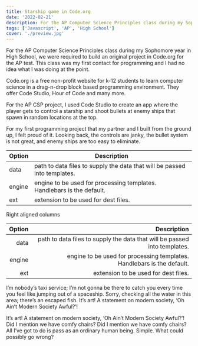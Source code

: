 ```yaml
---
title: Starship game in Code.org
date: '2022-02-21'
description: For the AP Computer Science Principles class during my Sophomore year in High School, we were required to build an original project in Code.org for the AP test. This class was my first contact for programming and I had no idea what I was doing at the point.
tags: ['Javascript', 'AP', 'High School']
cover: './preview.jpg'
---
```


For the AP Computer Science Principles class during my Sophomore year in High School, we were required to build an original project in Code.org for the AP test. This class was my first contact for programming and I had no idea what I was doing at the point.

Code.org is a free non-profit website for k-12 students to learn computer science in a drag-n-drop block based programming environment. They offer Code Studio, Hour of Code and many more. 

For the AP CSP project, I used Code Studio to create an app where the player gets to control a starship and shoot bullets at enemy ships that spawn in random locations at the top.

For my first programming project that my partner and I built from the ground up, I felt proud of it. Looking back, the controls are janky, the bullet system is not great, and enemy ships are too easy to eliminate.

| Option | Description                                                               |
| ------ | ------------------------------------------------------------------------- |
| data   | path to data files to supply the data that will be passed into templates. |
| engine | engine to be used for processing templates. Handlebars is the default.    |
| ext    | extension to be used for dest files.                                      |

Right aligned columns

| Option |                                                               Description |
| -----: | ------------------------------------------------------------------------: |
|   data | path to data files to supply the data that will be passed into templates. |
| engine |    engine to be used for processing templates. Handlebars is the default. |
|    ext |                                      extension to be used for dest files. |

I’m nobody’s taxi service; I’m not gonna be there to catch you every time you feel like jumping out of a spaceship. Sorry, checking all the water in this area; there’s an escaped fish. It’s art! A statement on modern society, ‘Oh Ain’t Modern Society Awful?’!

It’s art! A statement on modern society, ‘Oh Ain’t Modern Society Awful?’! Did I mention we have comfy chairs? Did I mention we have comfy chairs? All I’ve got to do is pass as an ordinary human being. Simple. What could possibly go wrong?
